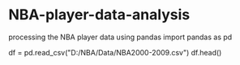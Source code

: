 # NBA-player-data-analysis
processing the NBA player data using pandas
import pandas as pd

df = pd.read_csv("D:/NBA/Data/NBA2000-2009.csv")
df.head()
